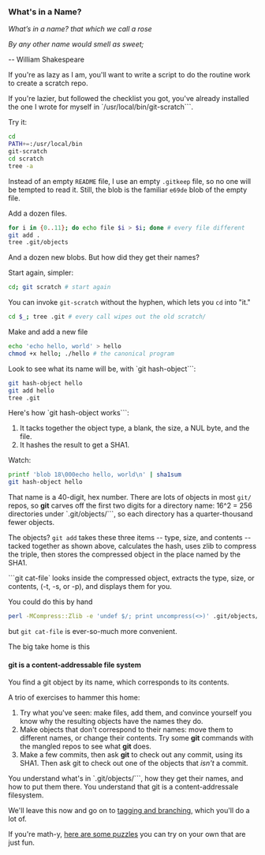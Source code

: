 ### What's in a Name?

*What’s in a name? that which we call a rose*

*By any other name would smell as sweet;*

-- William Shakespeare

If you're as lazy as I am,
you'll want to write a script to do the routine work
to create a scratch repo.

If you're lazier, but followed the checklist you got, you've already installed the one I wrote for myself
in `/usr/local/bin/git-scratch```.

Try it:

```bash
cd
PATH+=:/usr/local/bin
git-scratch
cd scratch
tree -a
```

Instead of an empty `README` file, I use an empty `.gitkeep` file,
so no one will be tempted to read it.
Still, the blob is the familiar `e69de` blob of the empty file.

Add a dozen files.

```bash
for i in {0..11}; do echo file $i > $i; done # every file different
git add .
tree .git/objects
```

And a dozen new blobs. But how did they get their names?

Start again, simpler:

```bash
cd; git scratch # start again
```

You can invoke `git-scratch` without the hyphen,
which lets you `cd` into "it."

```bash
cd $_; tree .git # every call wipes out the old scratch/
```

Make and add a new file

```bash
echo 'echo hello, world' > hello
chmod +x hello; ./hello # the canonical program
```

Look to see what its name will be, with `git hash-object```:

```bash
git hash-object hello
git add hello
tree .git
```

Here's how `git hash-object works```:

1. It tacks together the object type, a blank, the size, a NUL byte, and the file.
1. It hashes the result to get a SHA1.

Watch:

```bash
printf 'blob 18\000echo hello, world\n' | sha1sum
git hash-object hello
```

That name is a 40-digit, hex number.
There are lots of objects in most `git/` repos,
so **git** carves off the first two digits
for a directory name:
16^2 = 256 directories under `.git/objects/```,
so each directory has a quarter-thousand fewer objects.

The objects? `git add` takes these three items -- type, size, and contents --
tacked together as shown above, calculates the hash, uses zlib to compress the triple,
then stores the compressed object in the place named by the SHA1.

```git cat-file` looks inside the compressed object, extracts the type, size, or contents,
(-t, -s, or -p), and displays them for you.

You could do this by hand

```bash
perl -MCompress::Zlib -e 'undef $/; print uncompress(<>)' .git/objects/e6/9de*
```

but `git cat-file` is ever-so-much more convenient.

The big take home is this

#### git is a content-addressable file system

You find a git object by its name, which corresponds to its contents.

A trio of exercises to hammer this home:

1. Try what you've seen: make files, add them,
and convince yourself you know why the resulting objects have the names they do.
1. Make objects that don't correspond to their names:
move them to different names, or change their contents.
Try some **git** commands with the mangled repos
to see what **git** does.
1. Make a few commits, then ask **git** to check out any commit, using its SHA1. Then ask git to check out one of the objects that *isn't* a commit.

You understand what's in `.git/objects/```, how they get their names, and how to put them there. You understand that git is a content-addressale filesystem.

We'll leave this now and go on to [tagging and branching,](https://github.com/jsh/git-internals/blob/new-course/commitishes/start-with-tags.md)
which you'll do a lot of.

If you're math-y, [here are some puzzles](https://github.com/jsh/git-internals/blob/new-course/commitishes/fun-with-sha1s.md) you can try on your own that are just fun.
